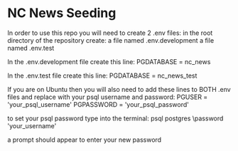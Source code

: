 # NC News Seeding

In order to use this repo you will need to create 2 .env files:
in the root directory of the repository create:
a file named .env.development
a file named .env.test

In the .env.development file create this line:
PGDATABASE = nc_news

In the .env.test file create this line:
PGDATABASE = nc_news_test

If you are on Ubuntu then you will also need to add these lines to BOTH .env files
and replace with your psql username and password:
PGUSER = 'your_psql_username'
PGPASSWORD = 'your_psql_password'

to set your psql password type into the terminal:
psql postgres
\password 'your_username'

a prompt should appear to enter your new password
